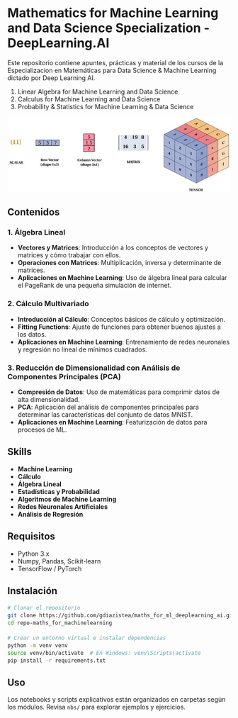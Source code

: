 # Mathematics for Machine Learning and Data Science Specialization - DeepLearning.AI

Este repositorio contiene apuntes, prácticas y material de los cursos de la Especializacion en Matemáticas para Data Science & Machine Learning dictado por Deep Learning AI. 
  1. Linear Algebra for Machine Learning and Data Science
  2. Calculus for Machine Learning and Data Science
  3. Probability & Statistics for Machine Learning & Data Science

![Maths for Machine Learning](maths_ml.jpg)

## Contenidos

### 1. Álgebra Lineal
- **Vectores y Matrices**: Introducción a los conceptos de vectores y matrices y cómo trabajar con ellos.
- **Operaciones con Matrices**: Multiplicación, inversa y determinante de matrices.
- **Aplicaciones en Machine Learning**: Uso de álgebra lineal para calcular el PageRank de una pequeña simulación de internet.

### 2. Cálculo Multivariado
- **Introducción al Cálculo**: Conceptos básicos de cálculo y optimización.
- **Fitting Functions**: Ajuste de funciones para obtener buenos ajustes a los datos.
- **Aplicaciones en Machine Learning**: Entrenamiento de redes neuronales y regresión no lineal de mínimos cuadrados.

### 3. Reducción de Dimensionalidad con Análisis de Componentes Principales (PCA)
- **Compresión de Datos**: Uso de matemáticas para comprimir datos de alta dimensionalidad.
- **PCA**: Aplicación del análisis de componentes principales para determinar las características del conjunto de datos MNIST.
- **Aplicaciones en Machine Learning**: Featurización de datos para procesos de ML.

## Skills
- **Machine Learning**
- **Cálculo**
- **Álgebra Lineal**
- **Estadísticas y Probabilidad**
- **Algoritmos de Machine Learning**
- **Redes Neuronales Artificiales**
- **Análisis de Regresión**

## Requisitos
- Python 3.x
- Numpy, Pandas, Scikit-learn
- TensorFlow / PyTorch

## Instalación
```bash
# Clonar el repositorio
git clone https://github.com/gdiazistea/maths_for_ml_deeplearning_ai.git
cd repo-maths_for_machinelearning

# Crear un entorno virtual e instalar dependencias
python -m venv venv
source venv/bin/activate  # En Windows: venv\Scripts\activate
pip install -r requirements.txt
```

## Uso
Los notebooks y scripts explicativos están organizados en carpetas según los módulos. 
Revisa `nbs/` para explorar ejemplos y ejercicios.
